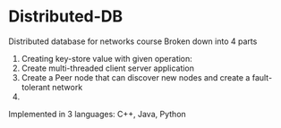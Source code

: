 # Distributed-DB
Distributed database for networks course
Broken down into 4 parts
1. Creating key-store value with given operation: 
2. Create multi-threaded client server application
3. Create a Peer node that can discover new nodes and create a fault-tolerant network
4. 

Implemented in 3 languages: C++, Java, Python